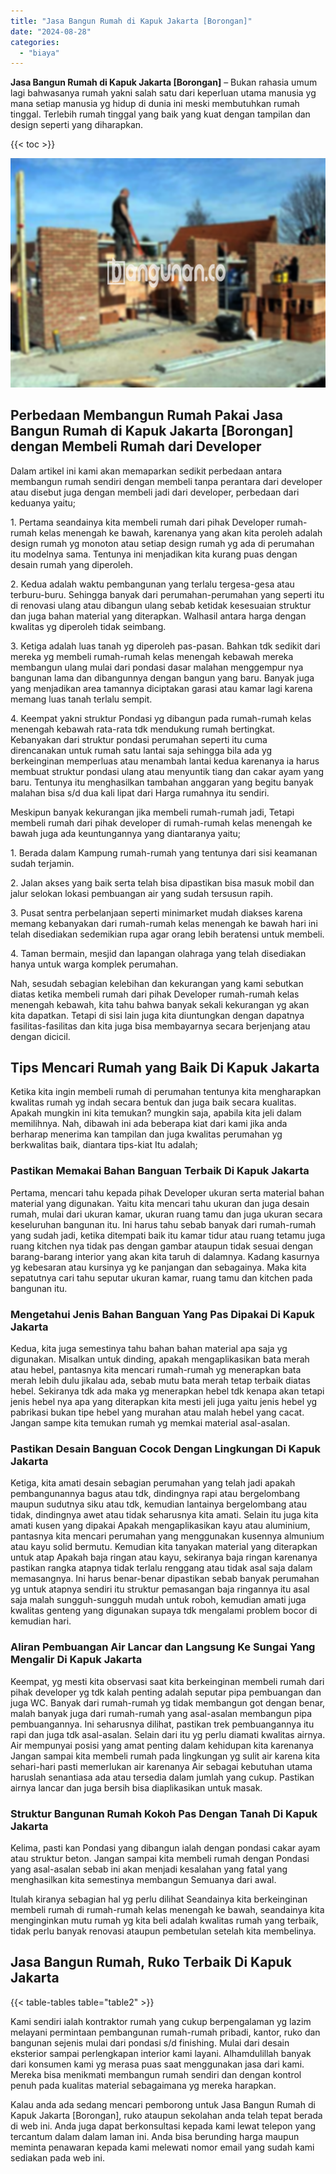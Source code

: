 ```yaml
---
title: "Jasa Bangun Rumah di Kapuk Jakarta [Borongan]"
date: "2024-08-28"
categories: 
  - "biaya"
---
```


**Jasa Bangun Rumah di Kapuk Jakarta \[Borongan\]** – Bukan rahasia umum lagi bahwasanya rumah yakni salah satu dari keperluan utama manusia yg mana setiap manusia yg hidup di dunia ini meski membutuhkan rumah tinggal. Terlebih rumah tinggal yang baik yang kuat dengan tampilan dan design seperti yang diharapkan.

{{< toc >}}

![Jasa Bangun Rumah di Kapuk Jakarta [Borongan]](/images/borong-bangunan-23.png)

## Perbedaan Membangun Rumah Pakai Jasa Bangun Rumah di Kapuk Jakarta \[Borongan\] dengan Membeli Rumah dari Developer

Dalam artikel ini kami akan memaparkan sedikit perbedaan antara membangun rumah sendiri dengan membeli tanpa perantara dari developer atau disebut juga dengan membeli jadi dari developer, perbedaan dari keduanya yaitu;

1\. Pertama seandainya kita membeli rumah dari pihak Developer rumah-rumah kelas menengah ke bawah, karenanya yang akan kita peroleh adalah design rumah yg monoton atau setiap design rumah yg ada di perumahan itu modelnya sama. Tentunya ini menjadikan kita kurang puas dengan desain rumah yang diperoleh.

2\. Kedua adalah waktu pembangunan yang terlalu tergesa-gesa atau terburu-buru. Sehingga banyak dari perumahan-perumahan yang seperti itu di renovasi ulang atau dibangun ulang sebab ketidak kesesuaian struktur dan juga bahan material yang diterapkan. Walhasil antara harga dengan kwalitas yg diperoleh tidak seimbang.

3\. Ketiga adalah luas tanah yg diperoleh pas-pasan. Bahkan tdk sedikit dari mereka yg membeli rumah-rumah kelas menengah kebawah mereka membangun ulang mulai dari pondasi dasar malahan menggempur nya bangunan lama dan dibangunnya dengan bangun yang baru. Banyak juga yang menjadikan area tamannya diciptakan garasi atau kamar lagi karena memang luas tanah terlalu sempit.

4\. Keempat yakni struktur Pondasi yg dibangun pada rumah-rumah kelas menengah kebawah rata-rata tdk mendukung rumah bertingkat. Kebanyakan dari struktur pondasi perumahan seperti itu cuma direncanakan untuk rumah satu lantai saja sehingga bila ada yg berkeinginan memperluas atau menambah lantai kedua karenanya ia harus membuat struktur pondasi ulang atau menyuntik tiang dan cakar ayam yang baru. Tentunya itu menghasilkan tambahan anggaran yang begitu banyak malahan bisa s/d dua kali lipat dari Harga rumahnya itu sendiri.

Meskipun banyak kekurangan jika membeli rumah-rumah jadi, Tetapi membeli rumah dari pihak developer di rumah-rumah kelas menengah ke bawah juga ada keuntungannya yang diantaranya yaitu;

1\. Berada dalam Kampung rumah-rumah yang tentunya dari sisi keamanan sudah terjamin.

2\. Jalan akses yang baik serta telah bisa dipastikan bisa masuk mobil dan jalur selokan lokasi pembuangan air yang sudah tersusun rapih.

3\. Pusat sentra perbelanjaan seperti minimarket mudah diakses karena memang kebanyakan dari rumah-rumah kelas menengah ke bawah hari ini telah disediakan sedemikian rupa agar orang lebih beratensi untuk membeli.

4\. Taman bermain, mesjid dan lapangan olahraga yang telah disediakan hanya untuk warga komplek perumahan.

Nah, sesudah sebagian kelebihan dan kekurangan yang kami sebutkan diatas ketika membeli rumah dari pihak Developer rumah-rumah kelas menengah kebawah, kita tahu bahwa banyak sekali kekurangan yg akan kita dapatkan. Tetapi di sisi lain juga kita diuntungkan dengan dapatnya fasilitas-fasilitas dan kita juga bisa membayarnya secara berjenjang atau dengan dicicil.

## Tips Mencari Rumah yang Baik Di Kapuk Jakarta

Ketika kita ingin membeli rumah di perumahan tentunya kita mengharapkan kwalitas rumah yg indah secara bentuk dan juga baik secara kualitas. Apakah mungkin ini kita temukan? mungkin saja, apabila kita jeli dalam memilihnya. Nah, dibawah ini ada beberapa kiat dari kami jika anda berharap menerima kan tampilan dan juga kwalitas perumahan yg berkwalitas baik, diantara tips-kiat Itu adalah;

### Pastikan Memakai Bahan Banguan Terbaik Di Kapuk Jakarta

Pertama, mencari tahu kepada pihak Developer ukuran serta material bahan material yang digunakan. Yaitu kita mencari tahu ukuran dan juga desain rumah, mulai dari ukuran kamar, ukuran ruang tamu dan juga ukuran secara keseluruhan bangunan itu. Ini harus tahu sebab banyak dari rumah-rumah yang sudah jadi, ketika ditempati baik itu kamar tidur atau ruang tetamu juga ruang kitchen nya tidak pas dengan gambar ataupun tidak sesuai dengan barang-barang interior yang akan kita taruh di dalamnya. Kadang kasurnya yg kebesaran atau kursinya yg ke panjangan dan sebagainya. Maka kita sepatutnya cari tahu seputar ukuran kamar, ruang tamu dan kitchen pada bangunan itu.

### Mengetahui Jenis Bahan Banguan Yang Pas Dipakai Di Kapuk Jakarta

Kedua, kita juga semestinya tahu bahan bahan material apa saja yg digunakan. Misalkan untuk dinding, apakah mengaplikasikan bata merah atau hebel, pantasnya kita mencari rumah-rumah yg menerapkan bata merah lebih dulu jikalau ada, sebab mutu bata merah tetap terbaik diatas hebel. Sekiranya tdk ada maka yg menerapkan hebel tdk kenapa akan tetapi jenis hebel nya apa yang diterapkan kita mesti jeli juga yaitu jenis hebel yg pabrikasi bukan tipe hebel yang murahan atau malah hebel yang cacat. Jangan sampe kita temukan rumah yg memkai material asal-asalan.

### Pastikan Desain Banguan Cocok Dengan Lingkungan Di Kapuk Jakarta

Ketiga, kita amati desain sebagian perumahan yang telah jadi apakah pembangunannya bagus atau tdk, dindingnya rapi atau bergelombang maupun sudutnya siku atau tdk, kemudian lantainya bergelombang atau tidak, dindingnya awet atau tidak seharusnya kita amati. Selain itu juga kita amati kusen yang dipakai Apakah mengaplikasikan kayu atau aluminium, pantasnya kita mencari perumahan yang menggunakan kusennya almunium atau kayu solid bermutu. Kemudian kita tanyakan material yang diterapkan untuk atap Apakah baja ringan atau kayu, sekiranya baja ringan karenanya pastikan rangka atapnya tidak terlalu renggang atau tidak asal saja dalam memasangnya. Ini harus benar-benar dipastikan sebab banyak perumahan yg untuk atapnya sendiri itu struktur pemasangan baja ringannya itu asal saja malah sungguh-sungguh mudah untuk roboh, kemudian amati juga kwalitas genteng yang digunakan supaya tdk mengalami problem bocor di kemudian hari.

### Aliran Pembuangan Air Lancar dan Langsung Ke Sungai Yang Mengalir Di Kapuk Jakarta

Keempat, yg mesti kita observasi saat kita berkeinginan membeli rumah dari pihak developer yg tdk kalah penting adalah seputar pipa pembuangan dan juga WC. Banyak dari rumah-rumah yg tidak membangun got dengan benar, malah banyak juga dari rumah-rumah yang asal-asalan membangun pipa pembuangannya. Ini seharusnya dilihat, pastikan trek pembuangannya itu rapi dan juga tdk asal-asalan. Selain dari itu yg perlu diamati kwalitas airnya. Air mempunyai posisi yang amat penting dalam kehidupan kita karenanya Jangan sampai kita membeli rumah pada lingkungan yg sulit air karena kita sehari-hari pasti memerlukan air karenanya Air sebagai kebutuhan utama haruslah senantiasa ada atau tersedia dalam jumlah yang cukup. Pastikan airnya lancar dan juga bersih bisa diaplikasikan untuk masak.

### Struktur Bangunan Rumah Kokoh Pas Dengan Tanah Di Kapuk Jakarta

Kelima, pasti kan Pondasi yang dibangun ialah dengan pondasi cakar ayam atau struktur beton. Jangan sampai kita membeli rumah dengan Pondasi yang asal-asalan sebab ini akan menjadi kesalahan yang fatal yang menghasilkan kita semestinya membangun Semuanya dari awal.

Itulah kiranya sebagian hal yg perlu dilihat Seandainya kita berkeinginan membeli rumah di rumah-rumah kelas menengah ke bawah, seandainya kita menginginkan mutu rumah yg kita beli adalah kwalitas rumah yang terbaik, tidak perlu banyak renovasi ataupun pembetulan setelah kita membelinya.

## Jasa Bangun Rumah, Ruko Terbaik Di Kapuk Jakarta

{{< table-tables table="table2" >}}

Kami sendiri ialah kontraktor rumah yang cukup berpengalaman yg lazim melayani permintaan pembangunan rumah-rumah pribadi, kantor, ruko dan bangunan sejenis mulai dari pondasi s/d finishing. Mulai dari desain eksterior sampai perlengkapan interior kami layani. Alhamdulillah banyak dari konsumen kami yg merasa puas saat menggunakan jasa dari kami. Mereka bisa menikmati membangun rumah sendiri dan dengan kontrol penuh pada kualitas material sebagaimana yg mereka harapkan.

Kalau anda ada sedang mencari pemborong untuk Jasa Bangun Rumah di Kapuk Jakarta \[Borongan\], ruko ataupun sekolahan anda telah tepat berada di web ini. Anda juga dapat berkonsultasi kepada kami lewat telepon yang tercantum dalam dalam laman ini. Anda bisa berunding harga maupun meminta penawaran kepada kami melewati nomor email yang sudah kami sediakan pada web ini.

